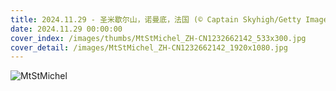 ```yaml
---
title: 2024.11.29 - 圣米歇尔山，诺曼底，法国 (© Captain Skyhigh/Getty Images)
date: 2024.11.29 00:00:00
cover_index: /images/thumbs/MtStMichel_ZH-CN1232662142_533x300.jpg
cover_detail: /images/MtStMichel_ZH-CN1232662142_1920x1080.jpg
---
```


![MtStMichel](/images/MtStMichel_ZH-CN1232662142_1920x1080.jpg)
